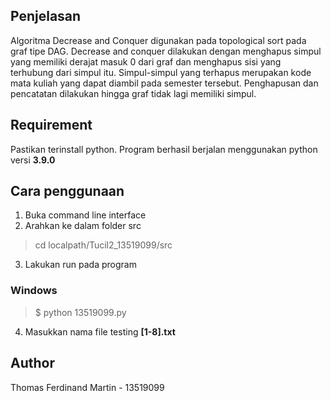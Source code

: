 ## Penjelasan
Algoritma Decrease and Conquer digunakan pada topological sort pada graf tipe DAG. Decrease and conquer dilakukan dengan menghapus simpul yang memiliki derajat masuk 0 dari graf dan menghapus sisi yang terhubung dari simpul itu. Simpul-simpul yang terhapus merupakan kode mata kuliah yang dapat diambil pada semester tersebut. Penghapusan dan pencatatan dilakukan hingga graf tidak lagi memiliki simpul.
## Requirement
Pastikan terinstall python. Program berhasil berjalan menggunakan python versi **3.9.0**
## Cara penggunaan
1. Buka command line interface
2. Arahkan ke dalam folder src  
> cd localpath/Tucil2_13519099/src
3. Lakukan run pada program  
### Windows
> $ python 13519099.py
4. Masukkan nama file testing **[1-8].txt**
## Author
Thomas Ferdinand Martin - 13519099
